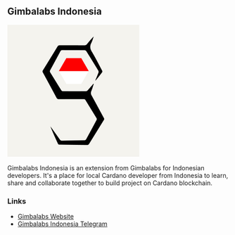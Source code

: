 ## Gimbalabs Indonesia

<img src="https://github.com/cardano-indonesia/.github/blob/main/assets/gimbalabsIndonesiaLogo.jpg" width="300" alt="Gimbalabs Indonesia Logo">

Gimbalabs Indonesia is an extension from Gimbalabs for Indonesian developers. It's a place for local Cardano developer from Indonesia to learn, share and collaborate together to build project on Cardano blockchain.

### Links

- [Gimbalabs Website](https://gimbalabs.com/gimbalgrid)
- [Gimbalabs Indonesia Telegram](https://t.me/gimbalabsindonesia)
